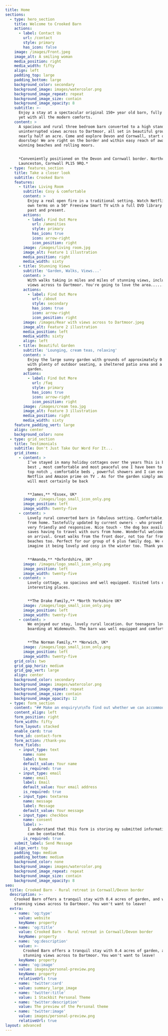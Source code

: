 ```yaml
---
title: Home
sections:
  - type: hero_section
    title: Welcome to Crooked Barn
    actions:
      - label: Contact Us
        url: /contact
        style: primary
        has_icon: false
    image: /images/Front.jpeg
    image_alt: A smiling woman
    media_position: right
    media_width: fifty
    align: left
    padding_top: large
    padding_bottom: large
    background_color: secondary
    background_image: images/watercolor.png
    background_image_repeat: repeat
    background_image_size: contain
    background_image_opacity: 8
    subtitle: >-
      Enjoy a stay at a spectacular original 150+ year old barn, fully restored
      yet with all the modern comforts.
    content: >
      A spacious and rural three bedroom barn converted to a high standard with
      uninterrupted views across to Dartmoor, all set in beautiful grounds of
      nearly half an acre. Come and explore Devon and Cornwall, start on the
      doorstep! We are right on the border and within easy reach of award
      winning beaches and rolling moors.


      *Conveniently positioned on the Devon and Cornwall border. Northcott,
      Launceston, Cornwall PL15 9RQ.*
  - type: features_section
    title: Take a closer look
    subtitle: Crooked Barn
    features:
      - title: Living Room
        subtitle: Cosy & comfortable
        content: >
          Enjoy a real open fire in a traditional setting. Watch Netflix on your
          own terms on a 50" Freeview Smart TV with a full DVD library of films
          past and present.
        actions:
          - label: Find Out More
            url: /amenities
            style: primary
            has_icon: true
            icon: arrow-right
            icon_position: right
        image: /images/living room.jpg
        image_alt: Feature 1 illustration
        media_position: right
        media_width: sixty
      - title: Stunning Views
        subtitle: 'Garden, Walks, Views...'
        content: >
          With walks taking in miles and miles of stunning views, including
          views across to Dartmoor. You're going to love the area......
        actions:
          - label: Find Out More
            url: /about
            style: secondary
            has_icon: true
            icon: arrow-right
            icon_position: right
        image: /images/Rear with views across to Dartmoor.jpeg
        image_alt: Feature 2 illustration
        media_position: left
        media_width: sixty
        align: left
      - title: Beautiful Garden
        subtitle: 'Lounging, cream teas, relaxing'
        content: >
          Enjoy the large sunny garden with grounds of approximately 0.4 acres,
          with plenty of outdoor seating, a sheltered patio area and a second
          garden.
        actions:
          - label: Find Out More
            url: /faq
            style: primary
            has_icon: true
            icon: arrow-right
            icon_position: right
        image: /images/cream tea.jpg
        image_alt: Feature 3 illustration
        media_position: right
        media_width: sixty
    feature_padding_vert: large
    align: center
    background_color: none
  - type: grid_section
    title: Testimonials
    subtitle: Don't Just Take Our Word For It...
    grid_items:
      - content: >
          I’ve stayed in many holiday cottages over the years This is by far the
          best , most comfortable and most peaceful one I have been to . WiFi is
          top notch , comfortable beds , powerful showers and I can even get
          Netflix and Amazon prime on TV . As for the garden simply amazing . I
          will most certainly be back


          **James,** *Essex, UK*
        image: /images/logo_small_icon_only.png
        image_position: left
        image_width: twenty-five
      - content: >
          Lovely rural converted barn in fabulous setting. Comfortable, home
          from home. Tastefully updated by current owners - who proved to be
          very friendly and responsive. Nice touch - the dog box availability,
          saves having to travel with ours from home. Wonderful welcome hamper
          on arrival. Great walks from the front door, not too far from fabulous
          beaches too. Perfect for our group of 6 plus family dog. We could
          imagine it being lovely and cosy in the winter too. Thank you!


          **Amanda,** *Oxfordshire, UK*
        image: /images/logo_small_icon_only.png
        image_position: left
        image_width: twenty-five
      - content: >
          Lovely cottage, so spacious and well equipped. Visited lots of
          interesting places.


          **The Drake Family,** *North Yorkshire UK*
        image: /images/logo_small_icon_only.png
        image_position: left
        image_width: twenty-five
      - content: >
          We enjoyed our stay, lovely rural location. Our teenagers loved body
          boarding at Widemouth. The barn was well equipped and comfortable.


          **The Norman Family,** *Norwich, UK*
        image: /images/logo_small_icon_only.png
        image_position: left
        image_width: twenty-five
    grid_cols: two
    grid_gap_horiz: medium
    grid_gap_vert: large
    align: center
    background_color: secondary
    background_image: images/watercolor.png
    background_image_repeat: repeat
    background_image_size: contain
    background_image_opacity: 12
  - type: form_section
    content: "## Make an enquiry\n\nTo find out whether we can accommodate your stay, please contact us using the form below.\n\n\n\n## Where we are\n\nNorthcott, Launceston,\r\nCornwall PL15 9RQ\n"
    content_align: left
    form_position: right
    form_width: fifty
    form_layout: stacked
    enable_card: true
    form_id: contact-form
    form_action: /thank-you
    form_fields:
      - input_type: text
        name: name
        label: Name
        default_value: Your name
        is_required: true
      - input_type: email
        name: email
        label: Email
        default_value: Your email address
        is_required: true
      - input_type: textarea
        name: message
        label: Message
        default_value: Your message
      - input_type: checkbox
        name: consent
        label: >-
          I understand that this form is storing my submitted information so I
          can be contacted.
        is_required: true
    submit_label: Send Message
    align_vert: top
    padding_top: medium
    padding_bottom: medium
    background_color: none
    background_image: images/watercolor.png
    background_image_repeat: repeat
    background_image_size: contain
    background_image_opacity: 8
seo:
  title: Crooked Barn - Rural retreat in Cornwall/Devon border
  description: >-
    Crooked Barn offers a tranquil stay with 0.4 acres of garden, and with
    stunning views across to Dartmoor. You won't want to leave!
  extra:
    - name: 'og:type'
      value: website
      keyName: property
    - name: 'og:title'
      value: Crooked Barn - Rural retreat in Cornwall/Devon border
      keyName: property
    - name: 'og:description'
      value: >-
        Crooked Barn offers a tranquil stay with 0.4 acres of garden, and with
        stunning views across to Dartmoor. You won't want to leave!
      keyName: property
    - name: 'og:image'
      value: images/personal-preview.png
      keyName: property
      relativeUrl: true
    - name: 'twitter:card'
      value: summary_large_image
    - name: 'twitter:title'
      value: 1 Stackbit Personal Theme
    - name: 'twitter:description'
      value: The preview of the Personal theme
    - name: 'twitter:image'
      value: images/personal-preview.png
      relativeUrl: true
layout: advanced
---
```

